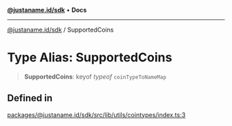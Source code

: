 [**@justaname.id/sdk**](../README.md) • **Docs**

***

[@justaname.id/sdk](../globals.md) / SupportedCoins

# Type Alias: SupportedCoins

> **SupportedCoins**: keyof *typeof* `coinTypeToNameMap`

## Defined in

[packages/@justaname.id/sdk/src/lib/utils/cointypes/index.ts:3](https://github.com/JustaName-id/JustaName-sdk/blob/626b4b68604f3125538c424811e641247a5bd58d/packages/@justaname.id/sdk/src/lib/utils/cointypes/index.ts#L3)
